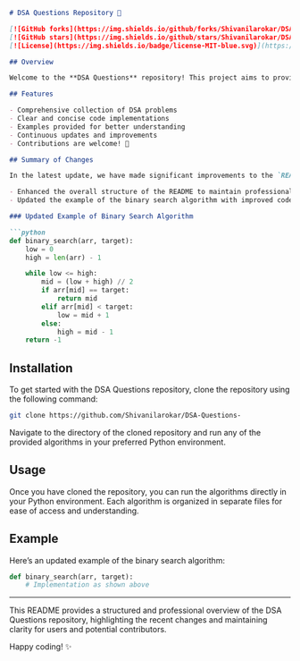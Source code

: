 ```markdown
# DSA Questions Repository 🚀

[![GitHub forks](https://img.shields.io/github/forks/Shivanilarokar/DSA-Questions-.svg)](https://github.com/Shivanilarokar/DSA-Questions-/network) 
[![GitHub stars](https://img.shields.io/github/stars/Shivanilarokar/DSA-Questions-.svg)](https://github.com/Shivanilarokar/DSA-Questions-/stargazers) 
[![License](https://img.shields.io/badge/license-MIT-blue.svg)](https://opensource.org/licenses/MIT)

## Overview

Welcome to the **DSA Questions** repository! This project aims to provide a collection of Data Structures and Algorithms (DSA) problems and their implementations in Python. It is designed to help developers improve their coding skills and understanding of fundamental concepts in Computer Science.

## Features

- Comprehensive collection of DSA problems
- Clear and concise code implementations
- Examples provided for better understanding
- Continuous updates and improvements
- Contributions are welcome! 🎉

## Summary of Changes

In the latest update, we have made significant improvements to the `README.md` file to enhance clarity and provide a better example of the binary search algorithm. Here are the key changes:

- Enhanced the overall structure of the README to maintain professionalism and clarity.
- Updated the example of the binary search algorithm with improved code readability.

### Updated Example of Binary Search Algorithm

```python
def binary_search(arr, target):
    low = 0
    high = len(arr) - 1

    while low <= high:
        mid = (low + high) // 2
        if arr[mid] == target:
            return mid
        elif arr[mid] < target:
            low = mid + 1
        else:
            high = mid - 1
    return -1
```

## Installation

To get started with the DSA Questions repository, clone the repository using the following command:

```bash
git clone https://github.com/Shivanilarokar/DSA-Questions-
```

Navigate to the directory of the cloned repository and run any of the provided algorithms in your preferred Python environment.

## Usage

Once you have cloned the repository, you can run the algorithms directly in your Python environment. Each algorithm is organized in separate files for ease of access and understanding.

## Example

Here’s an updated example of the binary search algorithm:

```python
def binary_search(arr, target):
    # Implementation as shown above
```

---

This README provides a structured and professional overview of the DSA Questions repository, highlighting the recent changes and maintaining clarity for users and potential contributors.

Happy coding! ✨
```
